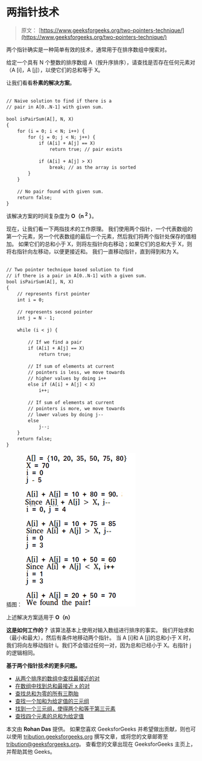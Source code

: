 # 两指针技术

> 原文： [https://www.geeksforgeeks.org/two-pointers-technique/](https://www.geeksforgeeks.org/two-pointers-technique/)

两个指针确实是一种简单有效的技术，通常用于在排序数组中搜索对。

给定一个具有 N 个整数的排序数组 A（按升序排序），请查找是否存在任何元素对（A [i]，A [j]），以使它们的总和等于 X。

让我们看看**朴素的解决方案**。

```

// Naive solution to find if there is a 
// pair in A[0..N-1] with given sum. 

bool isPairSum(A[], N, X) 
{ 
    for (i = 0; i < N; i++) { 
        for (j = 0; j < N; j++) { 
            if (A[i] + A[j] == X) 
                return true; // pair exists 

            if (A[i] + A[j] > X) 
                break; // as the array is sorted 
        } 
    } 

    // No pair found with given sum. 
    return false; 
} 

```

该解决方案的时间复杂度为 **O（n <sup>2</sup> ）**。

现在，让我们看一下两指技术的工作原理。 我们使用两个指针，一个代表数组的第一个元素，另一个代表数组的最后一个元素，然后我们将两个指针处保存的值相加。 如果它们的总和小于 X，则将左指针向右移动；如果它们的总和大于 X，则将右指针向左移动，以便更接近和。 我们一直移动指针，直到得到和为 X。

```

// Two pointer technique based solution to find 
// if there is a pair in A[0..N-1] with a given sum. 
bool isPairSum(A[], N, X) 
{ 
    // represents first pointer 
    int i = 0; 

    // represents second pointer 
    int j = N - 1; 

    while (i < j) { 

        // If we find a pair 
        if (A[i] + A[j] == X) 
            return true; 

        // If sum of elements at current 
        // pointers is less, we move towards 
        // higher values by doing i++ 
        else if (A[i] + A[j] < X) 
            i++; 

        // If sum of elements at current 
        // pointers is more, we move towards 
        // lower values by doing j-- 
        else
            j--; 
    } 
    return false; 
} 

```

插图：
![](img/6a7e9431df4ffd7d3981d3c61d689fa5.png)

上述解决方案适用于 **O（n）**

**这是如何工作的？**
该算法基本上使用对输入数组进行排序的事实。 我们开始求和（最小和最大），然后有条件地移动两个指针。 当 A [i]和 A [j]的总和小于 X 时，我们将向左移动指针 i。我们不会错过任何一对，因为总和已经小于 X。右指针 j 的逻辑相同。

 **基于两个指针技术的更多问题。**

*   [从两个排序的数组中查找最接近的对](https://www.geeksforgeeks.org/given-two-sorted-arrays-number-x-find-pair-whose-sum-closest-x/)
*   [在数组中找到总和最接近 x 的对](https://www.geeksforgeeks.org/given-sorted-array-number-x-find-pair-array-whose-sum-closest-x/)
*   [查找总和为零的所有三胞胎](https://www.geeksforgeeks.org/find-triplets-array-whose-sum-equal-zero/)
*   [查找一个加和为给定值的三元组](https://www.geeksforgeeks.org/find-a-triplet-that-sum-to-a-given-value/)
*   [找到一个三元组，使得两个和等于第三元素](https://www.geeksforgeeks.org/find-triplet-sum-two-equals-third-element/)
*   [查找四个元素的总和为给定值](https://www.geeksforgeeks.org/find-four-numbers-with-sum-equal-to-given-sum/)



本文由 **Rohan Das** 提供。 如果您喜欢 GeeksforGeeks 并希望做出贡献，则也可以使用 [tribution.geeksforgeeks.org](https://contribute.geeksforgeeks.org/) 撰写文章，或将您的文章邮寄至 tribution@geeksforgeeks.org。 查看您的文章出现在 GeeksforGeeks 主页上，并帮助其他 Geeks。

